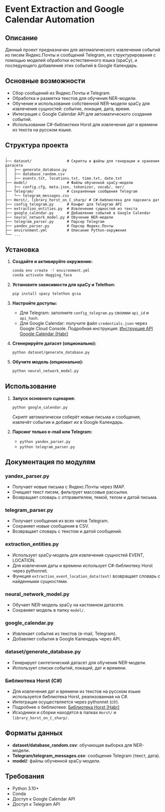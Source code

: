 # Event Extraction and Google Calendar Automation

## Описание

Данный проект предназначен для автоматического извлечения событий из писем Яндекс.Почты и сообщений Telegram, их структурирования с помощью моделей обработки естественного языка (spaCy), и последующего добавления этих событий в Google Календарь.

## Основные возможности

- Сбор сообщений из Яндекс.Почты и Telegram.
- Обработка и разметка текстов для обучения NER-модели.
- Обучение и использование собственной NER-модели spaCy для извлечения сущностей: событие, локация, дата, время.
- Интеграция с Google Calendar API для автоматического создания событий.
- Использование C#-библиотеки Horst для извлечения дат и времени из текста на русском языке.

## Структура проекта

```
.
├── dataset/                # Скрипты и файлы для генерации и хранения датасета
│   ├── generate_database.py
│   ├── database_random.csv
│   ├── events.txt, locations.txt, time.txt, date.txt
├── model/                  # Файлы обученной spaCy-модели
│   ├── config.cfg, meta.json, tokenizer, vocab/, ner/
├── Telegram/               # Сохранённые сообщения Telegram
│   └── telegram_messages.csv
├── Horst/, library_horst_on_C_sharp/ # C#-библиотека для парсинга дат
├── config_telegram.py      # Конфиг для Telegram API
├── extraction_entities.py  # Извлечение сущностей из текста
├── google_calendar.py      # Добавление событий в Google Calendar
├── neural_network_model.py # Обучение NER-модели
├── telegram_parser.py      # Парсер Telegram
├── yandex_parser.py        # Парсер Яндекс.Почты
├── environment.yml         # Описание Python-окружения
└── ...
```

## Установка

1. **Создайте и активируйте окружение:**
   ```bash
   conda env create -f environment.yml
   conda activate Hagging_face
   ```

2. **Установите зависимости для spaCy и Telethon:**
   ```bash
   pip install spacy telethon gcsa
   ```

3. **Настройте доступы:**
   - Для Telegram: заполните `config_telegram.py` своими `api_id` и `api_hash`.
   - Для Google Calendar: получите файл `credentials.json` через Google Cloud Console. 
     Подробная инструкция: [Инструкция API Google Calendar (Habr)](https://habr.com/ru/articles/525680/)

4. **Сгенерируйте датасет (опционально):**
   ```bash
   python dataset/generate_database.py
   ```

5. **Обучите модель (опционально):**
   ```bash
   python neural_network_model.py
   ```

## Использование

1. **Запуск основного сценария:**
   ```bash
   python google_calendar.py
   ```
   Скрипт автоматически соберёт новые письма и сообщения, извлечёт события и добавит их в Google Календарь.

2. **Парсинг только e-mail или Telegram:**
   - `python yandex_parser.py`
   - `python telegram_parser.py`

## Документация по модулям

### yandex_parser.py
- Получает новые письма с Яндекс.Почты через IMAP.
- Очищает текст писем, фильтрует массовые рассылки.
- Возвращает словарь с отправителем, темой, телом и датой письма.

### telegram_parser.py
- Получает сообщения из всех чатов Telegram.
- Сохраняет новые сообщения в CSV.
- Возвращает словарь с текстом и датой сообщений.

### extraction_entities.py
- Использует spaCy-модель для извлечения сущностей EVENT, LOCATION.
- Для извлечения даты и времени использует C#-библиотеку Horst через pythonnet.
- Функция `extraction_event_location_data(text)` возвращает словарь с найденными сущностями.

### neural_network_model.py
- Обучает NER-модель spaCy на кастомном датасете.
- Сохраняет модель в папку `model/`.

### google_calendar.py
- Извлекает события из текстов (e-mail, Telegram).
- Добавляет события в Google Календарь через API.

### dataset/generate_database.py
- Генерирует синтетический датасет для обучения NER-модели.
- Использует списки событий, локаций, дат и времени.

### Библиотека Horst (C#)
- Для извлечения дат и времени из текстов на русском языке используется библиотека Horst, реализованная на C#.
- Интеграция осуществляется через pythonnet (clr).
- Подробнее о библиотеке: [Библиотека Horst (Habr)](https://habr.com/ru/articles/471204/)
- Исходники и сборки находятся в папках `Horst/` и `library_horst_on_C_sharp/`.

## Форматы данных

- **dataset/database_random.csv**: обучающая выборка для NER-модели.
- **Telegram/telegram_messages.csv**: сообщения Telegram (текст, дата).
- **model/**: файлы обученной spaCy-модели.

## Требования

- Python 3.10+
- Conda
- Доступ к Google Calendar API
- Доступ к Telegram API

